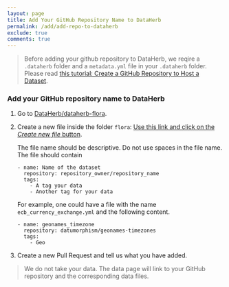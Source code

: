 ```yaml
---
layout: page
title: Add Your GitHub Repository Name to DataHerb
permalink: /add/add-repo-to-dataherb
exclude: true
comments: true
---
```


> Before adding your github repository to DataHerb, we reqire a `.dataherb` folder and a `metadata.yml` file in your `.dataherb` folder. Please read [this tutorial: Create a GitHub Repository to Host a Dataset]({{site.base_url}}/add/create-repo).

### Add your GitHub repository name to DataHerb

1. Go to [DataHerb/dataherb-flora](https://github.com/DataHerb/dataherb-flora).
2. Create a new file inside the folder `flora`: [Use this link and click on the *Create new file* button](https://github.com/DataHerb/dataherb-flora/tree/master/flora).

   The file name should be descriptive. Do not use spaces in the file name. The file should contain

   ```
   - name: Name of the dataset
     repository: repository_owner/repository_name
     tags:
       - A tag your data
       - Another tag for your data
   ```

   For example, one could have a file with the name `ecb_currency_exchange.yml` and the following content.

   ```
   - name: geonames_timezone
     repository: datumorphism/geonames-timezones
     tags:
       - Geo
   ```

3. Create a new Pull Request and tell us what you have added.

> We do not take your data. The data page will link to your GitHub repository and the corresponding data files.
